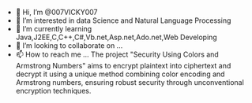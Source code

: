 - 👋 Hi, I’m @007VICKY007
- 👀 I’m interested in data Science and Natural Language Processing
- 🌱 I’m currently learning  Java,J2EE,C,C++,C#,Vb.net,Asp.net,Ado.net,Web Developing
- 💞️ I’m looking to collaborate on ...
- 📫 How to reach me ...
The project "Security Using Colors and Armstrong Numbers" aims to encrypt plaintext into ciphertext and decrypt it using a unique method combining color encoding and Armstrong numbers, ensuring robust security through unconventional encryption techniques.
<!---
007VICKY007/007VICKY007 is a ✨ special ✨ repository because its `README.md` (this file) appears on your GitHub profile.
You can click the Preview link to take a look at your changes.
--->
